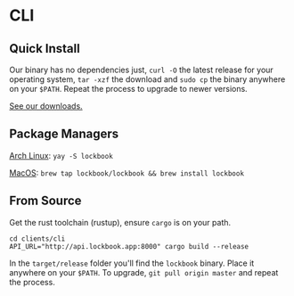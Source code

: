 # CLI

## Quick Install

Our binary has no dependencies just, `curl -O` the latest release for your operating system, `tar -xzf` the download and `sudo cp` the binary anywhere on your `$PATH`. Repeat the process to upgrade to newer versions.

[See our downloads.](https://github.com/lockbook/lockbook/releases)

## Package Managers

[Arch Linux](https://aur.archlinux.org/packages/lockbook): `yay -S lockbook`

[MacOS](https://github.com/lockbook/homebrew-lockbook/blob/master/Formula/lockbook.rb): `brew tap lockbook/lockbook && brew install lockbook`

## From Source

Get the rust toolchain (rustup), ensure `cargo` is on your path.

```
cd clients/cli
API_URL="http://api.lockbook.app:8000" cargo build --release
```

In the `target/release` folder you'll find the `lockbook` binary. Place it anywhere on your `$PATH`. To upgrade, `git pull origin master` and repeat the process.